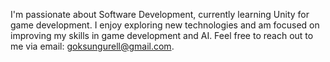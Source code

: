 I'm passionate about Software Development, currently learning Unity for game development. I enjoy exploring new technologies and am focused on improving my skills in game development and AI. Feel free to reach out to me via email: goksungurell@gmail.com.
